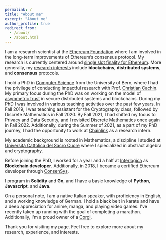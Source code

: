 ```yaml
---
permalink: /
title: "About me"
excerpt: "About me"
author_profile: true
redirect_from: 
  - /about/
  - /about.html
---
```


I am a research scientist at the [Ethereum Foundation](https://ethereum.org/en/foundation/) where I am involved in the long-term improvements of Ethereum’s consensus protocol. My research is currently centered around [single slot finality for Ethereum](https://notes.ethereum.org/@vbuterin/single_slot_finality). More generally, my [research interests](https://dblp.uni-trier.de/pid/265/5787.html) include **blockchains**, **distributed systems**, and **consensus** protocols. 

I hold a PhD in [Computer Science](https://crypto.unibe.ch) from the University of Bern, where I had the privilege of conducting impactful research with Prof. [Christian Cachin](https://crypto.unibe.ch/cc/). My primary focus during the PhD was on working on the model of [asymmetric trust](https://boristheses.unibe.ch/4481/) in secure distributed systems and blockchains. During my PhD I was involved in various teaching activities over the past few years. In Fall 2019, I was teaching assistant for the Cryptography class, followed by Discrete Mathematics in Fall 2020. By Fall 2021, I had shifted my focus to Privacy and Data Security, and I revisited Discrete Mathematics once again in Fall 2022. Additionally, during the Summer of 2021, as a part of my PhD journey, I had the opportunity to work at [Chainlink](https://chainlinklabs.com) as a research intern.

My academic background is rooted in Mathematics, a discipline I studied at [Università Cattolica del Sacro Cuore](https://brescia.unicatt.it/facolta/scienze-matematiche-fisiche-e-naturali?rdeLocaleAttr=en) where I spiecialized in abstract algebra and cryptography.

Before joining the PhD, I worked for a year and a half at [Interlogica](https://www.interlogica.it/en/) as **Blockchain developer**. Additionally, in 2018, I became a certified Ethereum developer through [ConsenSys](https://consensys.net/academy/bootcamp/). 

I program in **Solidity** and **Go**, and I have a basic knowledge of **Python**, **Javascript**, and **Java**. 

On a personal note, I am a native Italian speaker, with proficiency in English, and a working knowledge of German. I hold a black belt in karate and have a deep appreciation for anime, manga, and playing video games. I've recently taken up running with the goal of completing a marathon. Additionally, I'm a proud owner of a [Corgi](https://www.instagram.com/archie_royalchonk/).

Thank you for visiting my page. Feel free to explore more about my research, experience, and interests.
